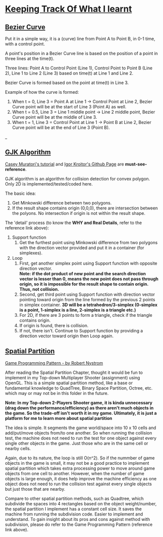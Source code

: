 # [Keeping Track Of What I learnt](https://github.com/FJinn/fjinn.github.io/tree/master/FunProjects)

## [Bezier Curve](/Experiences/BezierCurve.h)
Put it in a simple way, it is a (curve) line from Point A to Point B, in 0-1 time, with a control point.

A point's position in a Bezier Curve line is based on the position of a point in three lines at the time(t).

Three lines: Point A to Control Point (Line 1), Control Point to Point B (Line 2), Line 1 to Line 2 (Line 3) based on time(t) at Line 1 and Line 2.

Bezier Curve is formed based on the point at time(t) in Line 3. 

Example of how the curve is formed: 
1. When t = 0, Line 3 = Point A at Line 1 -> Control Point at Line 2, Bezier Curve point will be at the start of Line 3 (Point A) as well.
2. When t = 0.5, Line 3 = Line 1 middle point -> Line 2 middle point, Bezier Curve point will be at the middle of Line 3.
2. When t = 1, Line 3 = Control Point at Line 1 -> Point B at Line 2, Bezier Curve point will be at the end of Line 3 (Point B).

_


## [GJK Algorithm](/Experiences/GJKAlgorithm.cpp)

[Casey Muratori's tutorial](https://youtu.be/Qupqu1xe7Io) and [Igor Kroitor's Github Page](https://github.com/kroitor/gjk.c) are **must-see-reference**.

GJK algorithm is an algorithm for collision detection for convex polygon.
Only 2D is implemented/tested/coded here.

The basic idea: 
1. Get Minkowski difference between two polygons.
2. If the result shape contains origin (0,0,0), there are intersection between the polyons. No intersection if origin is not within the result shape.

The 'detail' process (to know the **WHY and Real Details**, refer to the reference link above):
1. Support function
   1. Get the furthest point using Minkowski difference from two polygons with the direction vector provided and put it in a container (for simplexes).
2. Loop
   1. First, get another simplex point using Support function with opposite direction vector.   
  **Note: if the dot product of new point and the search direction vector is lesser than 0, means the new point does not pass through origin, so it is impossible for the result shape to contain origin. Thus, not collision.**
   2. Second, get third point using Support function with direction vector pointing toward origin from the line formed by the previous 2 points in simplex container. **3D will be a tetrahedron/3-simplex (0-simplex is a point, 1-simplex is a line, 2-simplex is a triangle etc.)**
   3. For 2D, if there are 3 points to form a triangle, check if the triangle contains origin.
   4. If origin is found, there is collision.
   5. If not, there isn't. Continue to Support function by providing a direction vector toward origin then Loop again.
   
## [Spatial Partition](/Experiences/SpatialPartition.cpp)

[Game Programming Pattern - by Robert Nystrom](https://gameprogrammingpatterns.com/spatial-partition.html) 

After reading the Spatial Partition Chapter, thought it would be fun to implement in my Top-down Multiplayer Shooter (assignment) using OpenGL. This is a simple spatial partition method, like a base or fundamental knowledge to QuadTree, Binary Space Partition, Octree, etc. which may or may not be in this folder in the future.

**Note: In my Top-down 2-Players Shooter game, it is kinda unnecessary (drag down the performance/efficiency) as there aren't much objects in the game. So the trade-off isn't worth it in my game. Ultimately, it is just a platform for me to learn more about spatial partition**

The idea is simple. It segments the game world/space into 10 x 10 cells and add/put/move objects from/to one another. So when running the collision test, the machine does not need to run the test for one object against every single other objects in the game. Just those who are in the same cell or nearby cells. 

Again, due to its nature, the loop is still O(n^2). So if the nummber of game objects in the game is small, it may not be a good practice to implement spatial partition which takes extra processing power to move around game objects from one cell to another. However, when the number of game objects is large enough, it does help improve the machine efficiency as one object does not need to run the collision test against every single objects but just those that are nearby.

Compare to other spatial partition methods, such as Quadtree, which subdivide the spaces into 4 rectangles based on the object weight/number, the spatial partition I implement has a constant cell size. It saves the machine from running the subdivision code. Easier to implement and understand. To gain insight about its pros and cons against method with subdivision, please do refer to the Game Programming Pattern (reference link above).
